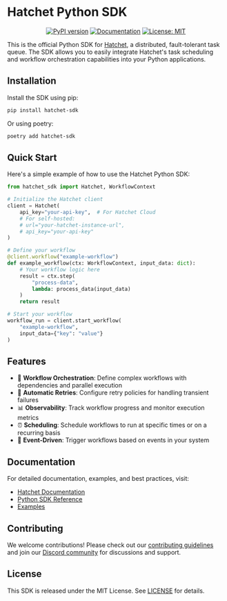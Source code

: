 # Hatchet Python SDK

<div align="center">

[![PyPI version](https://badge.fury.io/py/hatchet-sdk.svg)](https://badge.fury.io/py/hatchet-sdk)
[![Documentation](https://img.shields.io/badge/docs-hatchet.run-blue)](https://docs.hatchet.run)
[![License: MIT](https://img.shields.io/badge/License-MIT-purple.svg)](https://opensource.org/licenses/MIT)

</div>

This is the official Python SDK for [Hatchet](https://hatchet.run), a distributed, fault-tolerant task queue. The SDK allows you to easily integrate Hatchet's task scheduling and workflow orchestration capabilities into your Python applications.

## Installation

Install the SDK using pip:

```bash
pip install hatchet-sdk
```

Or using poetry:

```bash
poetry add hatchet-sdk
```

## Quick Start

Here's a simple example of how to use the Hatchet Python SDK:

```python
from hatchet_sdk import Hatchet, WorkflowContext

# Initialize the Hatchet client
client = Hatchet(
    api_key="your-api-key",  # For Hatchet Cloud
    # For self-hosted:
    # url="your-hatchet-instance-url",
    # api_key="your-api-key"
)

# Define your workflow
@client.workflow("example-workflow")
def example_workflow(ctx: WorkflowContext, input_data: dict):
    # Your workflow logic here
    result = ctx.step(
        "process-data",
        lambda: process_data(input_data)
    )
    return result

# Start your workflow
workflow_run = client.start_workflow(
    "example-workflow",
    input_data={"key": "value"}
)
```

## Features

- 🔄 **Workflow Orchestration**: Define complex workflows with dependencies and parallel execution
- 🔁 **Automatic Retries**: Configure retry policies for handling transient failures
- 📊 **Observability**: Track workflow progress and monitor execution metrics
- ⏰ **Scheduling**: Schedule workflows to run at specific times or on a recurring basis
- 🔄 **Event-Driven**: Trigger workflows based on events in your system

## Documentation

For detailed documentation, examples, and best practices, visit:
- [Hatchet Documentation](https://docs.hatchet.run)
- [Python SDK Reference](https://docs.hatchet.run/sdks/python)
- [Examples](https://docs.hatchet.run/examples)

## Contributing

We welcome contributions! Please check out our [contributing guidelines](https://docs.hatchet.run/contributing) and join our [Discord community](https://discord.gg/ZMeUafwH89) for discussions and support.

## License

This SDK is released under the MIT License. See [LICENSE](https://github.com/hatchet-dev/hatchet/blob/main/LICENSE) for details.
